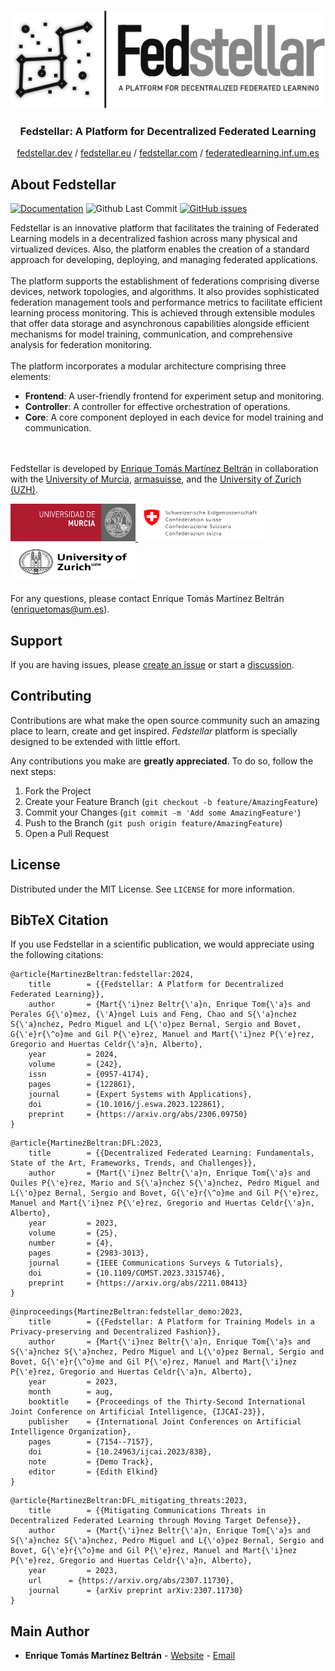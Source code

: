 <!-- PROJECT LOGO -->
<br>
<p align="center">
  <a href="https://github.com/enriquetomasmb/fedstellar">
    <img src="docs/_static/fedstellar-logo.jpg" alt="fedstellar">
  </a>
  <h3 align="center">Fedstellar: A Platform for Decentralized Federated Learning</h3>

  <p align="center">
    <a href="https://fedstellar.dev">fedstellar.dev</a> / <a href="https://fedstellar.eu">fedstellar.eu</a> / <a href="https://fedstellar.com">fedstellar.com</a> / <a href="https://federeratedlearning.inf.um.es">federatedlearning.inf.um.es</a>
  </p>
</p>

## About Fedstellar

[![Documentation](https://img.shields.io/badge/docs-latest-brightgreen.svg?style=flat)](https://fedstellar.enriquetomasmb.com)
![Github Last Commit](https://img.shields.io/github/last-commit/enriquetomasmb/fedstellar)
[![GitHub issues](https://img.shields.io/github/issues/enriquetomasmb/fedstellar)](https://github.com/enriquetomasmb/fedstellar/issues)

Fedstellar is an innovative platform that facilitates the training of Federated Learning models in a decentralized fashion across many physical and virtualized devices. Also, the platform enables the creation of a standard approach for developing, deploying, and managing federated applications.
<br><br>
The platform supports the establishment of federations comprising diverse devices, network topologies, and algorithms. It also provides sophisticated federation management tools and performance metrics to facilitate efficient learning process monitoring. This is achieved through extensible modules that offer data storage and asynchronous capabilities alongside efficient mechanisms for model training, communication, and comprehensive analysis for federation monitoring.
<br><br>
The platform incorporates a modular architecture comprising three elements:

- **Frontend**: A user-friendly frontend for experiment setup and monitoring.
- **Controller**: A controller for effective orchestration of operations.
- **Core**: A core component deployed in each device for model training and communication.


<br><br>
Fedstellar is developed by [Enrique Tomás Martínez Beltrán](https://enriquetomasmb.com) in collaboration with the [University of Murcia](https://www.um.es/en), [armasuisse](https://www.armasuisse.ch/en), and the [University of Zurich (UZH)](https://www.uzh.ch/).

<a href="https://um.es">
  <img src="docs/_static/umu.jpg" alt="University of Murcia" width="200" height="60">
</a>
<a href="https://www.armasuisse.ch/en">
  <img src="docs/_static/armasuisse.jpg" alt="armasuisse" width="200" height="60">
</a>
<a href="https://www.uzh.ch/">
  <img src="docs/_static/uzh.jpg" alt="University of Zurich" width="200" height="60">
</a>
<br><br>
For any questions, please contact Enrique Tomás Martínez Beltrán (<a href="mailto:enriquetomas@um.es">enriquetomas@um.es</a>).


## Support

If you are having issues, please [create an issue](https://github.com/enriquetomasmb/fedstellar/issues) or start a [discussion](https://github.com/enriquetomasmb/fedstellar/discussions).


## Contributing

Contributions are what make the open source community such an amazing place to learn, create and get inspired. _Fedstellar_ platform is specially designed to be extended with little effort.

Any contributions you make are **greatly appreciated**. To do so, follow the next steps:

1. Fork the Project
2. Create your Feature Branch (`git checkout -b feature/AmazingFeature`)
3. Commit your Changes (`git commit -m 'Add some AmazingFeature'`)
4. Push to the Branch (`git push origin feature/AmazingFeature`)
5. Open a Pull Request


## License

Distributed under the MIT License. See `LICENSE` for more information.

## BibTeX Citation

If you use Fedstellar in a scientific publication, we would appreciate using the following citations:

```
@article{MartinezBeltran:fedstellar:2024,
	title        = {{Fedstellar: A Platform for Decentralized Federated Learning}},
	author       = {Mart{\'i}nez Beltr{\'a}n, Enrique Tom{\'a}s and Perales G{\'o}mez, {\'A}ngel Luis and Feng, Chao and S{\'a}nchez S{\'a}nchez, Pedro Miguel and L{\'o}pez Bernal, Sergio and Bovet, G{\'e}r{\^o}me and Gil P{\'e}rez, Manuel and Mart{\'i}nez P{\'e}rez, Gregorio and Huertas Celdr{\'a}n, Alberto},
	year         = 2024,
	volume       = {242},
	issn         = {0957-4174},
	pages        = {122861},
	journal      = {Expert Systems with Applications},
  	doi          = {10.1016/j.eswa.2023.122861},
	preprint     = {https://arxiv.org/abs/2306.09750}
}
```

```
@article{MartinezBeltran:DFL:2023,
	title        = {{Decentralized Federated Learning: Fundamentals, State of the Art, Frameworks, Trends, and Challenges}},
	author       = {Mart{\'i}nez Beltr{\'a}n, Enrique Tom{\'a}s and Quiles P{\'e}rez, Mario and S{\'a}nchez S{\'a}nchez, Pedro Miguel and L{\'o}pez Bernal, Sergio and Bovet, G{\'e}r{\^o}me and Gil P{\'e}rez, Manuel and Mart{\'i}nez P{\'e}rez, Gregorio and Huertas Celdr{\'a}n, Alberto},
	year         = 2023,
  	volume       = {25},
  	number       = {4},
  	pages        = {2983-3013},
	journal      = {IEEE Communications Surveys & Tutorials},
  	doi          = {10.1109/COMST.2023.3315746},
	preprint     = {https://arxiv.org/abs/2211.08413}
}
```

```
@inproceedings{MartinezBeltran:fedstellar_demo:2023,
	title        = {{Fedstellar: A Platform for Training Models in a Privacy-preserving and Decentralized Fashion}},
	author       = {Mart{\'i}nez Beltr{\'a}n, Enrique Tom{\'a}s and S{\'a}nchez S{\'a}nchez, Pedro Miguel and L{\'o}pez Bernal, Sergio and Bovet, G{\'e}r{\^o}me and Gil P{\'e}rez, Manuel and Mart{\'i}nez P{\'e}rez, Gregorio and Huertas Celdr{\'a}n, Alberto},
	year         = 2023,
	month        = aug,
	booktitle    = {Proceedings of the Thirty-Second International Joint Conference on Artificial Intelligence, {IJCAI-23}},
	publisher    = {International Joint Conferences on Artificial Intelligence Organization},
	pages        = {7154--7157},
	doi          = {10.24963/ijcai.2023/838},
	note         = {Demo Track},
	editor       = {Edith Elkind}
}
```

```
@article{MartinezBeltran:DFL_mitigating_threats:2023,
	title        = {{Mitigating Communications Threats in Decentralized Federated Learning through Moving Target Defense}},
	author       = {Mart{\'i}nez Beltr{\'a}n, Enrique Tom{\'a}s and S{\'a}nchez S{\'a}nchez, Pedro Miguel and L{\'o}pez Bernal, Sergio and Bovet, G{\'e}r{\^o}me and Gil P{\'e}rez, Manuel and Mart{\'i}nez P{\'e}rez, Gregorio and Huertas Celdr{\'a}n, Alberto},
	year         = 2023,
	url      = {https://arxiv.org/abs/2307.11730},
	journal      = {arXiv preprint arXiv:2307.11730}
}
```

## Main Author

* **Enrique Tomás Martínez Beltrán** - [Website](https://enriquetomasmb.com) - [Email](mailto:enriquetomas@um.es)
